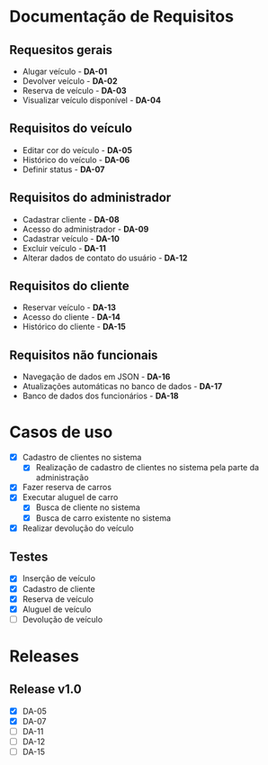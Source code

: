 # Documentação de Requisitos

## Requesitos gerais

- Alugar veículo - **DA-01**
- Devolver veículo - **DA-02**
- Reserva de veículo - **DA-03**
- Visualizar veículo disponível - **DA-04**

## Requisitos do veículo

- Editar cor do veículo - **DA-05**
- Histórico do veículo - **DA-06**
- Definir status - **DA-07**

## Requisitos do administrador

- Cadastrar cliente - **DA-08**
- Acesso do administrador - **DA-09**
- Cadastrar veículo - **DA-10**
- Excluir veículo - **DA-11**
- Alterar dados de contato do usuário - **DA-12**

## Requisitos do cliente

- Reservar veículo - **DA-13**
- Acesso do cliente - **DA-14**
- Histórico do cliente - **DA-15**

## Requisitos não funcionais

- Navegação de dados em JSON - **DA-16**
- Atualizações automáticas no banco de dados - **DA-17**
- Banco de dados dos funcionários - **DA-18**

# Casos de uso

- [x] Cadastro de clientes no sistema
  - [x] Realização de cadastro de clientes no sistema pela parte da administração
- [x] Fazer reserva de carros
- [x] Executar aluguel de carro
  - [x] Busca de cliente no sistema
  - [x] Busca de carro existente no sistema
- [x] Realizar devolução do veículo

## Testes

- [x] Inserção de veículo
- [x] Cadastro de cliente
- [x] Reserva de veículo
- [x] Aluguel de veículo
- [ ] Devolução de veículo

# Releases

## Release v1.0

- [x] DA-05
- [x] DA-07
- [ ] DA-11
- [ ] DA-12
- [ ] DA-15
